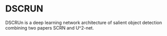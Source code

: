 # DSCRUN
DSCRUn is a deep learning network architecture of salient object detection combining two papers SCRN and U^2-net.
